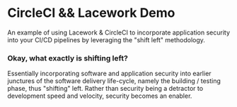 # CircleCI && Lacework Demo
An example of using Lacework &amp; CircleCI to incorporate application security into your CI/CD pipelines by leveraging the "shift left" methodology.

### Okay, what exactly is shifting left?

Essentially incorporating software and application security into earlier junctures of the software delivery life-cycle, namely the building / testing phase, thus "shifting" left. Rather than security being a detractor to development speed and velocity, security becomes an enabler.